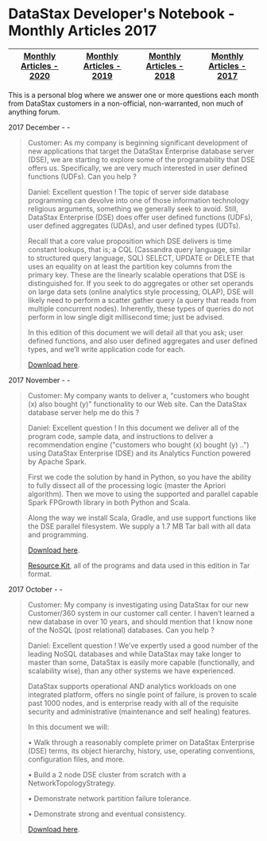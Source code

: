
DataStax Developer's Notebook - Monthly Articles 2017
===================

| **[Monthly Articles - 2020](https://github.com/farrell0/DataStax-Developers-Notebook/blob/master/README.md)** | **[Monthly Articles - 2019](https://github.com/farrell0/DataStax-Developers-Notebook/blob/master/2019/README.md)** | **[Monthly Articles - 2018](https://github.com/farrell0/DataStax-Developers-Notebook/blob/master/2018/README.md)** | **[Monthly Articles - 2017](https://github.com/farrell0/DataStax-Developers-Notebook/blob/master/2017/README.md)** |
|-------------------------|--------------------------|--------------------------|--------------------------|

This is a personal blog where we answer one or more questions each month from DataStax customers in a non-official, non-warranted, non much of anything forum. 

2017 December - - 

>Customer: As my company is beginning significant development of new applications that target 
>the DataStax Enterprise database server (DSE), we are starting to explore some of the 
>programability that DSE offers us. Specifically, we are very much interested in user defined 
>functions (UDFs). Can you help ?
>
>Daniel:
>Excellent question ! The topic of server side database programming can devolve into one of 
>those information technology religious arguments, something we generally seek to avoid. Still, 
>DataStax Enterprise (DSE) does offer user defined functions (UDFs), user defined aggregates 
>(UDAs), and user defined types (UDTs).
>
>Recall that a core value proposition which DSE delivers is time constant lookups, that is; 
>a CQL (Cassandra query language, similar to structured query language, SQL) SELECT, UPDATE 
>or DELETE that uses an equality on at least the partition key columns from the primary key. 
>These are the linearly scalable operations that DSE is distinguished for. If you seek to do 
>aggregates or other set operands on large data sets (online analytics style processing, OLAP), 
>DSE will likely need to perform a scatter gather query (a query that reads from multiple 
>concurrent nodes). Inherently, these types of queries do not perform in low single digit 
>millisecond time; just be advised.
>
>In this edition of this document we will detail all that you ask; user defined functions, 
>and also user defined aggregates and user defined types, and we’ll write application code 
>for each.
>
>[Download here](https://github.com/farrell0/DataStax-Developers-Notebook/blob/master/2017/DDN_2017_12_UDFs.pdf).
>

2017 November - -

>Customer:
>My company wants to deliver a, "customers who bought (x) also bought (y)" functionality to our
>Web site. Can the DataStax database server help me do this ?
>
>Daniel:
>Excellent question ! In this document we deliver all of the program code, sample data, and
>instructions to deliver a recommendation engine ("customers who bought (x) bought (y) ..")
>using DataStax Enterprise (DSE) and its Analytics Function powered by Apache Spark.
>
>First we code the solution by hand in Python, so you have the ability to fully dissect all
>of the processing logic (master the Apriori algorithm). Then we move to using the supported
>and parallel capable Spark FPGrowth library in both Python and Scala.
>
>Along the way we install Scala, Gradle, and use support functions like the DSE parallel
>filesystem. We supply a 1.7 MB Tar ball with all data and programming.
>
>[Download here](https://github.com/farrell0/DataStax-Developers-Notebook/blob/master/2017/DDN_2017_11_Apriori.pdf).
>
>[Resource Kit](https://github.com/farrell0/DataStax-Developers-Notebook/blob/master/2017/DDN_2017_11_Apriori.tar),
>all of the programs and data used in this edition in Tar format.
>

2017 October - -

>Customer:
>My company is investigating using DataStax for our new Customer/360 system in our customer call 
>center. I haven’t learned a new database in over 10 years, and should mention that I know none 
>of the NoSQL (post relational) databases. Can you help ?
>
>Daniel:
>Excellent question ! We’ve expertly used a good number of the leading NoSQL databases and while 
>DataStax may take longer to master than some, DataStax is easily more capable (functionally, and 
>scalability wise), than any other systems we have experienced.
>
>DataStax supports operational AND analytics workloads on one integrated platform, offers no single 
>point of failure, is proven to scale past 1000 nodes, and is enterprise ready with all of the requisite 
>security and administrative (maintenance and self healing) features.
>
>In this document we will:
>
>• Walk through a reasonably complete primer on DataStax Enterprise (DSE) terms, its object hierarchy, history, use, operating conventions, configuration files, and more.
>
>• Build a 2 node DSE cluster from scratch with a NetworkTopologyStrategy. 
>
>• Demonstrate network partition failure tolerance.
>
>• Demonstrate strong and eventual consistency.
>
>[Download here](https://github.com/farrell0/DataStax-Developers-Notebook/blob/master/2017/DDN_2017_10_DsePrimer.pdf).
>

